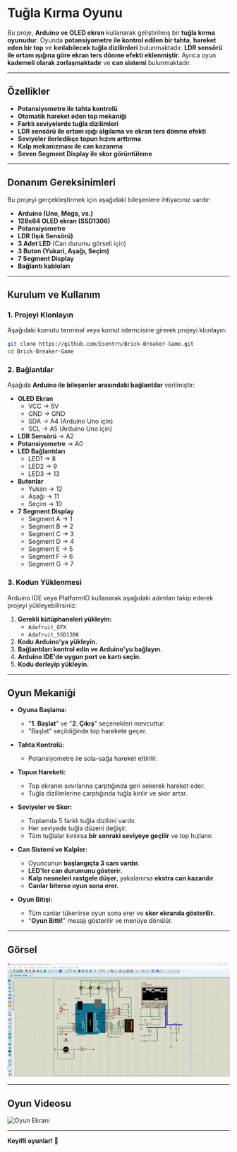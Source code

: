 # **Tuğla Kırma Oyunu**

Bu proje, **Arduino ve OLED ekran** kullanarak geliştirilmiş bir **tuğla kırma oyunudur**. Oyunda **potansiyometre ile kontrol edilen bir tahta**, **hareket eden bir top** ve **kırılabilecek tuğla dizilimleri** bulunmaktadır. **LDR sensörü ile ortam ışığına göre ekran ters dönme efekti eklenmiştir.** Ayrıca oyun **kademeli olarak zorlaşmaktadır** ve **can sistemi** bulunmaktadır.

---

## **Özellikler**  

- **Potansiyometre ile tahta kontrolü**  
- **Otomatik hareket eden top mekaniği**  
- **Farklı seviyelerde tuğla dizilimleri**  
- **LDR sensörü ile ortam ışığı algılama ve ekran ters dönme efekti**  
- **Seviyeler ilerledikçe topun hızını arttırma**  
- **Kalp mekanizması ile can kazanma**  
- **Seven Segment Display ile skor görüntüleme**  

---

## **Donanım Gereksinimleri**

Bu projeyi gerçekleştirmek için aşağıdaki bileşenlere ihtiyacınız vardır:

- **Arduino (Uno, Mega, vs.)**
- **128x64 OLED ekran (SSD1306)**
- **Potansiyometre**
- **LDR (Işık Sensörü)**
- **3 Adet LED** (Can durumu görseli için)
- **3 Buton (Yukari, Aşağı, Seçim)**
- **7 Segment Display**
- **Bağlantı kabloları**

---

## **Kurulum ve Kullanım**

### **1. Projeyi Klonlayın**  

Aşağıdaki komutu terminal veya komut istemcisine girerek projeyi klonlayın:  

```sh
git clone https://github.com/Esentrn/Brick-Breaker-Game.git
cd Brick-Breaker-Game
```

### **2. Bağlantılar**

Aşağıda **Arduino ile bileşenler arasındaki bağlantılar** verilmiştir:

- **OLED Ekran**
  - VCC → 5V
  - GND → GND
  - SDA → A4 (Arduino Uno için)
  - SCL → A5 (Arduino Uno için)
- **LDR Sensörü** → A2
- **Potansiyometre** → A0
- **LED Bağlantıları**
  - LED1 → 8
  - LED2 → 9
  - LED3 → 13
- **Butonlar**
  - Yukarı → 12
  - Aşağı → 11
  - Seçim → 10
- **7 Segment Display**
  - Segment A → 1
  - Segment B → 2
  - Segment C → 3
  - Segment D → 4
  - Segment E → 5
  - Segment F → 6
  - Segment G → 7

### **3. Kodun Yüklenmesi**

Arduino IDE veya PlatformIO kullanarak aşağıdaki adımları takip ederek projeyi yükleyebilirsiniz:

1. **Gerekli kütüphaneleri yükleyin:**  
   - `Adafruit_GFX`  
   - `Adafruit_SSD1306`
2. **Kodu Arduino'ya yükleyin.**
3. **Bağlantıları kontrol edin ve Arduino'yu bağlayın.**
4. **Arduino IDE'de uygun port ve kartı seçin.**
5. **Kodu derleyip yükleyin.**

---

## **Oyun Mekaniği**

- **Oyuna Başlama:**
  - "**1. Başlat**" ve "**2. Çıkış**" seçenekleri mevcuttur.
  - "Başlat" seçildiğinde top harekete geçer.
  
- **Tahta Kontrolü:**
  - Potansiyometre ile sola-sağa hareket ettirilir.
  
- **Topun Hareketi:**
  - Top ekranın sınırlarına çarptığında geri sekerek hareket eder.
  - Tuğla dizilimlerine çarptığında tuğla kırılır ve skor artar.
  
- **Seviyeler ve Skor:**
  - Toplamda 5 farklı tuğla dizilimi vardır.
  - Her seviyede tuğla düzeni değişir.
  - Tüm tuğlalar kırılırsa **bir sonraki seviyeye geçilir** ve top hızlanır.
  
- **Can Sistemi ve Kalpler:**
  - Oyuncunun **başlangıçta 3 canı vardır.**
  - **LED'ler can durumunu gösterir.**
  - **Kalp nesneleri rastgele düşer**, yakalanırsa **ekstra can kazanılır**.
  - **Canlar biterse oyun sona erer.**
  
- **Oyun Bitişi:**
  - Tüm canlar tükenirse oyun sona erer ve **skor ekranda gösterilir.**
  - "**Oyun Bitti!**" mesajı gösterilir ve menüye dönülür.

---

## **Görsel**

![Oyun Ekranı](https://github.com/Esentrn/Brick-Breaker-Game/blob/01c15635e28c1c352f8bf83abcd27e9a3439a8f3/Brick-Breaker-Game.png)

---

## **Oyun Videosu**

![Oyun Ekranı](https://github.com/Esentrn/Brick-Breaker-Game/blob/01c15635e28c1c352f8bf83abcd27e9a3439a8f3/Brick-Breaker-Game.gif)

---

**Keyifli oyunlar! 🎉**

